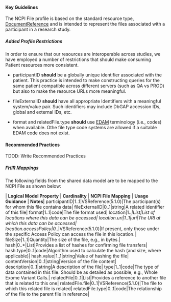 #### Key Guidelines
The NCPI File profile is based on the standard resource type, [DocumentReference](https://hl7.org/fhir/r4/documentreference.html) and is intended to represent the files associated with a participant in a research study.

##### Added Profile Restrictions
In order to ensure that our resources are interoperable across studies, we have employed a number of restrictions that should make consuming Patient resources more consistent.


* participantID **should** be a globally unique identifier associated with the patient. This practice is intended to make constructing queries for the same patient compatible across different servers (such as QA vs PROD) but also to make the resource URLs more meaningful.

* fileExternalID **should** have all appropriate Identifiers with a meaningful system/value pair. Such identifiers may include DbGAP accession IDs, global and external IDs, etc. 

* format and relatedFile.type **should** use [EDAM](https://edamontology.org/) terminology (i.e., codes) when available. Othe file type code systems are allowed if a suitable EDAM code does not exist.


#### Recommended Practices
TDOD: Write Recommended Practices

##### FHIR Mappings
The following fields from the shared data model are to be mapped to the NCPI File as shown below:

| **Logical Model Property** | **Cardinality** | **NCPI File Mapping** | **Usage Guidance** | **Notes**|
participantID|1..1|VSReference(5.1.0)|The participant(s) for whom this file contains data|
fileExternalID|0..1|string|A related identifier of this file|
format|1..1|code|The file format used|
location|1..*|List|List of locations where this data can be accessed|
location.uri|1..1|uri|The URI at which this data can be accessed|
location.accessPolicy|0..*|VSReference(5.1.0)|If present, only those under the specific Access Policy can access the file in this location.|
fileSize|1..1|Quantity|The size of the file, e.g., in bytes.|
hash|0..*|List|Provides a list of hashes for confirming file transfers|
hash.type|0..1|code|Algorithm used to calculate the hash (and size, where applicable)|
hash.value|1..1|string|Value of hashing the file|
contentVersion|0..1|string|Version of the file content|
description|0..1|string|A description of the file|
type|1..1|code|The type of data contained in this file. Should be as detailed as possible, e.g., Whole Exome Variant Calls.|
relatedFile|0..1|List|Provides a reference to another file that is related to this one|
relatedFile.file|0..1|VSReference(5.1.0)|The file to which this related file is related|
relatedFile.type|0..1|code|The relationship of the file to the parent file in reference|
